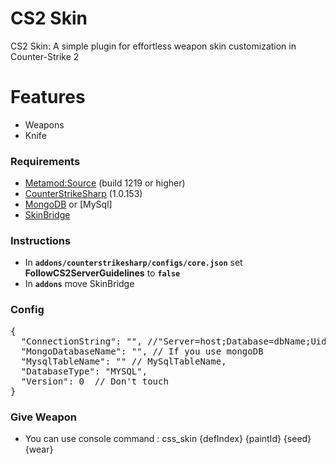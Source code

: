 # CS2 Skin

CS2 Skin: A simple plugin for effortless weapon skin customization in Counter-Strike 2
# Features

- Weapons
- Knife

### Requirements

- [Metamod:Source](https://www.sourcemm.net/downloads.php/?branch=master) (build 1219 or higher)
- [CounterStrikeSharp](https://github.com/roflmuffin/CounterStrikeSharp/releases/latest) (1.0.153)
- [MongoDB](https://www.mongodb.com/) or [MySql]
- [SkinBridge](https://github.com/Dyshay/CS2Skin/tree/master/CSSKin/SkinBridge/addons)

### Instructions

- In **`addons/counterstrikesharp/configs/core.json`** set **FollowCS2ServerGuidelines** to **`false`**
- In **`addons`** move SkinBridge


### Config 
<pre>{
  "ConnectionString": "", //"Server=host;Database=dbName;Uid=userName;Pwd=password;Port=3306;" (For MySQL)
  "MongoDatabaseName": "", // If you use mongoDB
  "MysqlTableName": "" // MySqlTableName,
  "DatabaseType": "MYSQL",
  "Version": 0  // Don't touch
}</pre>

### Give Weapon 

- You can use console command : css_skin {defIndex} {paintId} {seed} {wear}

